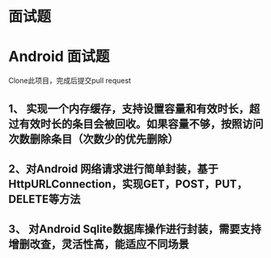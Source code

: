 # 面试题

# Android 面试题
Clone此项目，完成后提交pull request

## 1、 实现一个内存缓存，支持设置容量和有效时长，超过有效时长的条目会被回收。如果容量不够，按照访问次数删除条目（次数少的优先删除）

## 2、对Android 网络请求进行简单封装，基于HttpURLConnection，实现GET，POST，PUT，DELETE等方法

## 3、 对Android Sqlite数据库操作进行封装，需要支持增删改查，灵活性高，能适应不同场景

